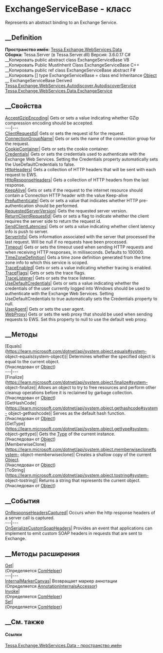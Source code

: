# ExchangeServiceBase - класс
Represents an abstract binding to an Exchange Service.
## __Definition
 **Пространство имён:**
[Tessa.Exchange.WebServices.Data](N_Tessa_Exchange_WebServices_Data.htm)  
 **Сборка:** Tessa.Server (в Tessa.Server.dll) Версия: 3.6.0.17
C# __Копировать
     public abstract class ExchangeServiceBase
VB __Копировать
     Public MustInherit Class ExchangeServiceBase
C++ __Копировать
     public ref class ExchangeServiceBase abstract
F# __Копировать
     [<AbstractClassAttribute>]
    type ExchangeServiceBase = class end
Inheritance
    [Object](https://learn.microsoft.com/dotnet/api/system.object) __ ExchangeServiceBase
Derived
[Tessa.Exchange.WebServices.Autodiscover.AutodiscoverService](T_Tessa_Exchange_WebServices_Autodiscover_AutodiscoverService.htm)
[Tessa.Exchange.WebServices.Data.ExchangeService](T_Tessa_Exchange_WebServices_Data_ExchangeService.htm)
##  __Свойства
[AcceptGzipEncoding](P_Tessa_Exchange_WebServices_Data_ExchangeServiceBase_AcceptGzipEncoding.htm)|
Gets or sets a value indicating whether GZip compression encoding should be
accepted.  
---|---  
[ClientRequestId](P_Tessa_Exchange_WebServices_Data_ExchangeServiceBase_ClientRequestId.htm)|
Gets or sets the request id for the request.  
[ConnectionGroupName](P_Tessa_Exchange_WebServices_Data_ExchangeServiceBase_ConnectionGroupName.htm)|
Gets or sets the name of the connection group for the request.  
[CookieContainer](P_Tessa_Exchange_WebServices_Data_ExchangeServiceBase_CookieContainer.htm)|
Gets or sets the cookie container.  
[Credentials](P_Tessa_Exchange_WebServices_Data_ExchangeServiceBase_Credentials.htm)|
Gets or sets the credentials used to authenticate with the Exchange Web
Services. Setting the Credentials property automatically sets the
UseDefaultCredentials to false.  
[HttpHeaders](P_Tessa_Exchange_WebServices_Data_ExchangeServiceBase_HttpHeaders.htm)|
Gets a collection of HTTP headers that will be sent with each request to EWS.  
[HttpResponseHeaders](P_Tessa_Exchange_WebServices_Data_ExchangeServiceBase_HttpResponseHeaders.htm)|
Gets a collection of HTTP headers from the last response.  
[KeepAlive](P_Tessa_Exchange_WebServices_Data_ExchangeServiceBase_KeepAlive.htm)|
Gets or sets if the request to the internet resource should contain a
Connection HTTP header with the value Keep-alive  
[PreAuthenticate](P_Tessa_Exchange_WebServices_Data_ExchangeServiceBase_PreAuthenticate.htm)|
Gets or sets a value that indicates whether HTTP pre-authentication should be
performed.  
[RequestedServerVersion](P_Tessa_Exchange_WebServices_Data_ExchangeServiceBase_RequestedServerVersion.htm)|
Gets the requested server version.  
[ReturnClientRequestId](P_Tessa_Exchange_WebServices_Data_ExchangeServiceBase_ReturnClientRequestId.htm)|
Gets or sets a flag to indicate whether the client requires the server side to
return the request id.  
[SendClientLatencies](P_Tessa_Exchange_WebServices_Data_ExchangeServiceBase_SendClientLatencies.htm)|
Gets or sets a value indicating whether client latency info is push to server.  
[ServerInfo](P_Tessa_Exchange_WebServices_Data_ExchangeServiceBase_ServerInfo.htm)|
Gets information associated with the server that processed the last request.
Will be null if no requests have been processed.  
[Timeout](P_Tessa_Exchange_WebServices_Data_ExchangeServiceBase_Timeout.htm)|
Gets or sets the timeout used when sending HTTP requests and when receiving
HTTP responses, in milliseconds. Defaults to 100000.  
[TimeZoneDefinition](P_Tessa_Exchange_WebServices_Data_ExchangeServiceBase_TimeZoneDefinition.htm)|
Gets a time zone definition generated from the time zone info to which this
service is scoped.  
[TraceEnabled](P_Tessa_Exchange_WebServices_Data_ExchangeServiceBase_TraceEnabled.htm)|
Gets or sets a value indicating whether tracing is enabled.  
[TraceFlags](P_Tessa_Exchange_WebServices_Data_ExchangeServiceBase_TraceFlags.htm)|
Gets or sets the trace flags.  
[TraceListener](P_Tessa_Exchange_WebServices_Data_ExchangeServiceBase_TraceListener.htm)|
Gets or sets the trace listener.  
[UseDefaultCredentials](P_Tessa_Exchange_WebServices_Data_ExchangeServiceBase_UseDefaultCredentials.htm)|
Gets or sets a value indicating whether the credentials of the user currently
logged into Windows should be used to authenticate with the Exchange Web
Services. Setting UseDefaultCredentials to true automatically sets the
Credentials property to null.  
[UserAgent](P_Tessa_Exchange_WebServices_Data_ExchangeServiceBase_UserAgent.htm)|
Gets or sets the user agent.  
[WebProxy](P_Tessa_Exchange_WebServices_Data_ExchangeServiceBase_WebProxy.htm)|
Gets or sets the web proxy that should be used when sending requests to EWS.
Set this property to null to use the default web proxy.  
## __Методы
[Equals](https://learn.microsoft.com/dotnet/api/system.object.equals#system-
object-equals\(system-object\))| Determines whether the specified object is
equal to the current object.  
(Унаследован от
[Object](https://learn.microsoft.com/dotnet/api/system.object))  
---|---  
[Finalize](https://learn.microsoft.com/dotnet/api/system.object.finalize#system-
object-finalize)| Allows an object to try to free resources and perform other
cleanup operations before it is reclaimed by garbage collection.  
(Унаследован от
[Object](https://learn.microsoft.com/dotnet/api/system.object))  
[GetHashCode](https://learn.microsoft.com/dotnet/api/system.object.gethashcode#system-
object-gethashcode)| Serves as the default hash function.  
(Унаследован от
[Object](https://learn.microsoft.com/dotnet/api/system.object))  
[GetType](https://learn.microsoft.com/dotnet/api/system.object.gettype#system-
object-gettype)| Gets the
[Type](https://learn.microsoft.com/dotnet/api/system.type) of the current
instance.  
(Унаследован от
[Object](https://learn.microsoft.com/dotnet/api/system.object))  
[MemberwiseClone](https://learn.microsoft.com/dotnet/api/system.object.memberwiseclone#system-
object-memberwiseclone)| Creates a shallow copy of the current
[Object](https://learn.microsoft.com/dotnet/api/system.object).  
(Унаследован от
[Object](https://learn.microsoft.com/dotnet/api/system.object))  
[ToString](https://learn.microsoft.com/dotnet/api/system.object.tostring#system-
object-tostring)| Returns a string that represents the current object.  
(Унаследован от
[Object](https://learn.microsoft.com/dotnet/api/system.object))  
##  __События
[OnResponseHeadersCaptured](E_Tessa_Exchange_WebServices_Data_ExchangeServiceBase_OnResponseHeadersCaptured.htm)|
Occurs when the http response headers of a server call is captured.  
---|---  
[OnSerializeCustomSoapHeaders](E_Tessa_Exchange_WebServices_Data_ExchangeServiceBase_OnSerializeCustomSoapHeaders.htm)|
Provides an event that applications can implement to emit custom SOAP headers
in requests that are sent to Exchange.  
## __Методы расширения
[Get](M_Tessa_Extensions_Default_Client_EDS_ComHelper_Get.htm)|  
(Определяется
[ComHelper](T_Tessa_Extensions_Default_Client_EDS_ComHelper.htm))  
---|---  
[InternalMarkerCanvas](M_Tessa_UI_Views_Charting_Annotations_AnnotationInternalsAccessor_InternalMarkerCanvas.htm)|
Возвращает маркер аннотации  
(Определяется
[AnnotationInternalsAccessor](T_Tessa_UI_Views_Charting_Annotations_AnnotationInternalsAccessor.htm))  
[Invoke](M_Tessa_Extensions_Default_Client_EDS_ComHelper_Invoke.htm)|  
(Определяется
[ComHelper](T_Tessa_Extensions_Default_Client_EDS_ComHelper.htm))  
[Set](M_Tessa_Extensions_Default_Client_EDS_ComHelper_Set.htm)|  
(Определяется
[ComHelper](T_Tessa_Extensions_Default_Client_EDS_ComHelper.htm))  
##  __См. также
#### Ссылки
[Tessa.Exchange.WebServices.Data - пространство
имён](N_Tessa_Exchange_WebServices_Data.htm)
